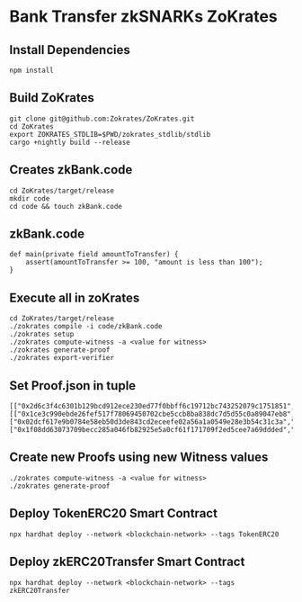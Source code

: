 # Bank Transfer zkSNARKs ZoKrates
## Install Dependencies

```shell
npm install
```

## Build ZoKrates

```shell
git clone git@github.com:Zokrates/ZoKrates.git
cd ZoKrates
export ZOKRATES_STDLIB=$PWD/zokrates_stdlib/stdlib
cargo +nightly build --release
```

## Creates zkBank.code

```shell
cd ZoKrates/target/release
mkdir code
cd code && touch zkBank.code
```

## zkBank.code
```shell
def main(private field amountToTransfer) {
    assert(amountToTransfer >= 100, "amount is less than 100");
}
```

## Execute all in zoKrates

```shell
cd ZoKrates/target/release
./zokrates compile -i code/zkBank.code
./zokrates setup
./zokrates compute-witness -a <value for witness>
./zokrates generate-proof
./zokrates export-verifier
```

## Set Proof.json in tuple

```shell
[["0x2d6c3f4c6301b129bcd912ece230ed77f0bbff6c19712bc743252079c1751851","0x1ee0a2eb1fba458af5eeb5d20c7245171aa464975e982c665a4e150568760f0e"],[["0x1ce3c990ebde26fef517f78069450702cbe5ccb8ba838dc7d5d55c0a89047eb8","0x1b928d7814d6094831ef7eae0c27f3e2735c97dd5f817a557bf1700778828fee"],["0x02dcf617e9b0784e58eb50d3de843cd2eceefe02a56a1a0549e28e3b54c31c3a","0x1d285f8e2059bdb3f32d01e757d93dd5adb002d3dff928acad8060ce76c59da7"]],["0x1f08dd63073709becc285a046fb82925e5a0cf61f171709f2ed5cee7a69ddded","0x08b17e3a733d435682bace1472eef9875f47b678f4de21e552d968fc4dd8b3a1"]]
```
## Create new Proofs using new Witness values

```shell
./zokrates compute-witness -a <value for witness>
./zokrates generate-proof
```

## Deploy TokenERC20 Smart Contract

```shell
npx hardhat deploy --network <blockchain-network> --tags TokenERC20
```

## Deploy zkERC20Transfer Smart Contract

```shell
npx hardhat deploy --network <blockchain-network> --tags zkERC20Transfer
```
